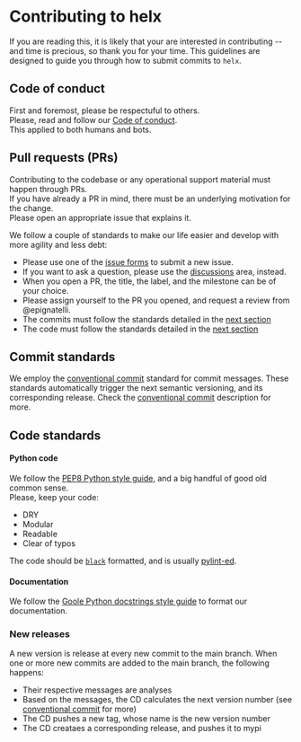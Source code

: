 # Contributing to helx
If you are reading this, it is likely that your are interested in contributing -- and time is precious, so thank you for your time.
This guidelines are designed to guide you through how to submit commits to `helx`.


## Code of conduct
First and foremost, please be respectuful to others.   
Please, read and follow our [Code of conduct](https://github.com/epignatelli/helx/CODE_OF_CONDUCT.md).   
This applied to both humans and bots.   


## Pull requests (PRs)
Contributing to the codebase or any operational support material must happen through PRs.   
If you have already a PR in mind, there must be an underlying motivation for the change.   
Please open an appropriate issue that explains it.   

We follow a couple of standards to make our life easier and develop with more agility and less debt:
- Please use one of the [issue forms]() to submit a new issue.
- If you want to ask a question, please use the [discussions]() area, instead.
- When you open a PR, the title, the label, and the milestone can be of your choice.
- Please assign yourself to the PR you opened, and request a review from @epignatelli.
- The commits must follow the standards detailed in the [next section](./#Commit-standards)
- The code must follow the standards detailed in the [next section](./#Code-standards)


## Commit standards
We employ the [conventional commit](https://github.com/conventional-changelog/commitlint/tree/master/%40commitlint/config-conventional) standard for commit messages.
These standards automatically trigger the next semantic versioning, and its corresponding release.
Check the [conventional commit](https://www.conventionalcommits.org/en/v1.0.0/#how-does-this-relate-to-semver) description for more.


## Code standards
#### Python code
We follow the [PEP8 Python style guide](https://peps.python.org/pep-0008/), and a big handful of good old common sense.   
Please, keep your code:
- DRY
- Modular
- Readable
- Clear of typos

The code should be [`black`](https://github.com/psf/black) formatted, and is usually [pylint-ed](https://pypi.org/project/pylint/).


#### Documentation
We follow the [Goole Python docstrings style guide](https://google.github.io/styleguide/pyguide.html#38-comments-and-docstrings) to format our documentation.

### New releases
A new version is release at every new commit to the main branch.
When one or more new commits are added to the main branch, the following happens:
- Their respective messages are analyses
- Based on the messages, the CD calculates the next version number (see [conventional commit](https://www.conventionalcommits.org/en/v1.0.0/#how-does-this-relate-to-semver) for more)
- The CD pushes a new tag, whose name is the new version number
- The CD creataes a corresponding release, and pushes it to mypi
